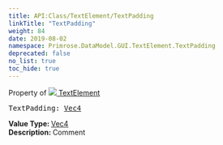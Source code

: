 ```yaml
---
title: API:Class/TextElement/TextPadding
linkTitle: "TextPadding"
weight: 84
date: 2019-08-02
namespace: Primrose.DataModel.GUI.TextElement.TextPadding
deprecated: false
no_list: true
toc_hide: true
---
```

Property of <a href="/docs/api-reference/Class/TextElement"><img src="/icons/silk/default.png"/>&nbsp;TextElement</a>
<pre class="method-declaration">
TextPadding: <a class="type" href="/docs/api-reference/DataType/Vec4">Vec4</a></pre>
<b>Value Type: </b>
<a class="type" href="/docs/api-reference/DataType/Vec4">Vec4</a>
<br/>
<b>Description: </b>
Comment


